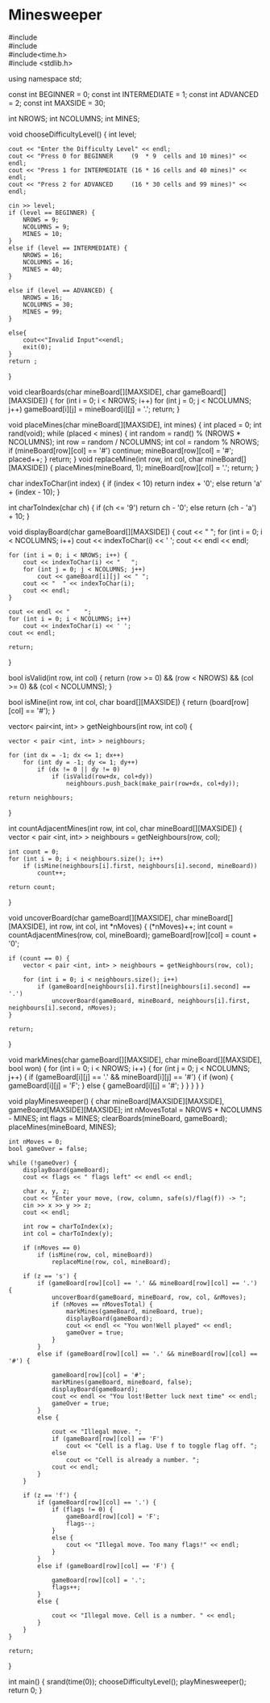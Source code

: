 # Minesweeper
#include <iostream>  
#include <vector>   
#include<time.h>    
#include <stdlib.h> 

using namespace std;
 
const int BEGINNER = 0;
const int INTERMEDIATE = 1;
const int ADVANCED = 2;
const int MAXSIDE = 30;
 
int NROWS;
int NCOLUMNS;
int MINES;
 
void chooseDifficultyLevel() {
    int level;
 
    cout << "Enter the Difficulty Level" << endl;
    cout << "Press 0 for BEGINNER     (9  * 9  cells and 10 mines)" << endl;
    cout << "Press 1 for INTERMEDIATE (16 * 16 cells and 40 mines)" << endl;
    cout << "Press 2 for ADVANCED     (16 * 30 cells and 99 mines)" << endl;
 
    cin >> level;
    if (level == BEGINNER) {
        NROWS = 9;
        NCOLUMNS = 9;
        MINES = 10;
    }
    else if (level == INTERMEDIATE) {
        NROWS = 16;
        NCOLUMNS = 16;
        MINES = 40;
    }
 
    else if (level == ADVANCED) {
        NROWS = 16;
        NCOLUMNS = 30;
        MINES = 99;
    }
 	
	else{
		cout<<"Invalid Input"<<endl;
		exit(0);
	}
    return ;
}
 
void clearBoards(char mineBoard[][MAXSIDE], char gameBoard[][MAXSIDE]) {
    for (int i = 0; i < NROWS; i++)
        for (int j = 0; j < NCOLUMNS; j++)
            gameBoard[i][j] = mineBoard[i][j] = '.';
    return;
}
 
void placeMines(char mineBoard[][MAXSIDE], int mines) {
    int placed = 0;
    int rand(void);
    while (placed < mines) {
        int random = rand() % (NROWS * NCOLUMNS);
        int row = random / NCOLUMNS;
        int col = random % NROWS;
        if (mineBoard[row][col] == '#') continue; 
        mineBoard[row][col] = '#';
        placed++;
    }
    return;
}
void replaceMine(int row, int col, char mineBoard[][MAXSIDE]) {
    placeMines(mineBoard, 1); 
    mineBoard[row][col] = '.';
    return;
}
 
char indexToChar(int index) {
    if (index < 10)
        return index + '0';
    else
        return 'a' + (index - 10);
}
 
int charToIndex(char ch) {
    if (ch <= '9')
        return ch - '0';
    else
        return (ch - 'a') + 10;
}
 
void displayBoard(char gameBoard[][MAXSIDE]) {
    cout << "    ";
    for (int i = 0; i < NCOLUMNS; i++)
        cout << indexToChar(i) << ' ';
    cout << endl << endl;
 
    for (int i = 0; i < NROWS; i++) {
        cout << indexToChar(i) << "   ";
        for (int j = 0; j < NCOLUMNS; j++)
            cout << gameBoard[i][j] << " ";
        cout << "  " << indexToChar(i);
        cout << endl;
    }
 
    cout << endl << "    ";
    for (int i = 0; i < NCOLUMNS; i++)
        cout << indexToChar(i) << ' ';
    cout << endl;
 
    return;
}
 
bool isValid(int row, int col) {
    return (row >= 0) && (row < NROWS) && (col >= 0) && (col < NCOLUMNS);
}
 
bool isMine(int row, int col, char board[][MAXSIDE]) {
    return (board[row][col] == '#');
}
 
vector< pair<int, int> > getNeighbours(int row, int col) {
   
 
    vector < pair <int, int> > neighbours;
 
    for (int dx = -1; dx <= 1; dx++)
        for (int dy = -1; dy <= 1; dy++)
            if (dx != 0 || dy != 0)
                if (isValid(row+dx, col+dy))
                    neighbours.push_back(make_pair(row+dx, col+dy));
 
    return neighbours;
}
 
int countAdjacentMines(int row, int col, char mineBoard[][MAXSIDE]) {
    vector < pair <int, int> > neighbours = getNeighbours(row, col);
 
    int count = 0;
    for (int i = 0; i < neighbours.size(); i++)
        if (isMine(neighbours[i].first, neighbours[i].second, mineBoard))
            count++;
 
    return count;
}
 
void uncoverBoard(char gameBoard[][MAXSIDE], char mineBoard[][MAXSIDE], int row, int col, int *nMoves) {
    (*nMoves)++;
    int count = countAdjacentMines(row, col, mineBoard);
    gameBoard[row][col] = count + '0';
 
    if (count == 0) {
        vector < pair <int, int> > neighbours = getNeighbours(row, col);
 
        for (int i = 0; i < neighbours.size(); i++)
            if (gameBoard[neighbours[i].first][neighbours[i].second] == '.')
                uncoverBoard(gameBoard, mineBoard, neighbours[i].first, neighbours[i].second, nMoves);
    }
 
    return;
}
 
void markMines(char gameBoard[][MAXSIDE], char mineBoard[][MAXSIDE], bool won) {
    for (int i = 0; i < NROWS; i++) {
        for (int j = 0; j < NCOLUMNS; j++) {
            if (gameBoard[i][j] == '.' && mineBoard[i][j] == '#') {
                if (won) {
                    gameBoard[i][j] = 'F';
                }
                else {
                    gameBoard[i][j] = '#';
                }
            }
        }
    }
}
 
void playMinesweeper() {
    char mineBoard[MAXSIDE][MAXSIDE], gameBoard[MAXSIDE][MAXSIDE];
    int nMovesTotal = NROWS * NCOLUMNS - MINES;
    int flags = MINES;
    clearBoards(mineBoard, gameBoard);
    placeMines(mineBoard, MINES);
 
    int nMoves = 0;
    bool gameOver = false;
 
    while (!gameOver) {
        displayBoard(gameBoard);
        cout << flags << " flags left" << endl << endl;
 
        char x, y, z;
        cout << "Enter your move, (row, column, safe(s)/flag(f)) -> ";
        cin >> x >> y >> z;
        cout << endl;
 
        int row = charToIndex(x);
        int col = charToIndex(y);
 
        if (nMoves == 0)
            if (isMine(row, col, mineBoard))
                replaceMine(row, col, mineBoard);
 
        if (z == 's') {
            if (gameBoard[row][col] == '.' && mineBoard[row][col] == '.') {
                uncoverBoard(gameBoard, mineBoard, row, col, &nMoves);
                if (nMoves == nMovesTotal) {
                    markMines(gameBoard, mineBoard, true);
                    displayBoard(gameBoard);
                    cout << endl << "You won!Well played" << endl;
                    gameOver = true;
                }
            }
            else if (gameBoard[row][col] == '.' && mineBoard[row][col] == '#') {
                
                gameBoard[row][col] = '#';
                markMines(gameBoard, mineBoard, false);
                displayBoard(gameBoard);
                cout << endl << "You lost!Better luck next time" << endl;
                gameOver = true;
            }
            else {
                
                cout << "Illegal move. ";
                if (gameBoard[row][col] == 'F')
                    cout << "Cell is a flag. Use f to toggle flag off. ";
                else
                    cout << "Cell is already a number. ";
                cout << endl;
            }
        }
 
        if (z == 'f') {
            if (gameBoard[row][col] == '.') {
                if (flags != 0) {
                    gameBoard[row][col] = 'F';
                    flags--;
                }
                else {
                    cout << "Illegal move. Too many flags!" << endl;
                }
            }
            else if (gameBoard[row][col] == 'F') {
    
                gameBoard[row][col] = '.';
                flags++;
            }
            else {
            
                cout << "Illegal move. Cell is a number. " << endl;
            }
        }
    }
 
    return;
}
 
int main() {
    srand(time(0));
    chooseDifficultyLevel();
    playMinesweeper();
    return 0;
}
